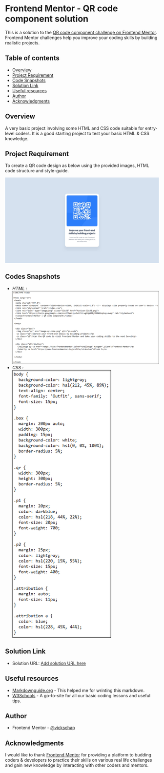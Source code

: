 # Frontend Mentor - QR code component solution

This is a solution to the [QR code component challenge on Frontend Mentor](https://www.frontendmentor.io/challenges/qr-code-component-iux_sIO_H). Frontend Mentor challenges help you improve your coding skills by building realistic projects. 

## Table of contents

- [Overview](#overview)
- [Project Requirement](#project-requirement)
- [Code Snapshots](#code-snapshots)
- [Solution Link](#solution-link)
- [Useful resources](#useful-resources)
- [Author](#author)
- [Acknowledgments](#acknowledgments)


## Overview

A very basic project involving some HTML and CSS code suitable for entry-level coders. It is a good starting project to test your basic HTML & CSS knowledge.

## Project Requirement

To create a QR code design as below using the provided images, HTML code structure and style-guide.

![project-output](desktop-design.jpg)

## Codes Snapshots
 - *HTML :*  
![HTML-screenshot](HTML_screenshot.PNG)
 - *CSS :*  
![CSS-screenshot](CSS_screenshot.PNG)
## Solution Link

- Solution URL: [Add solution URL here](https://your-solution-url.com)

## Useful resources

- [Markdownguide.org](https://www.markdownguide.org) - This helped me for wrinting this markdown.
- [W3Schools](https://www.w3schools.com) - A go-to-site for all our basic coding lessons and useful tips.

## Author

- Frontend Mentor - [@vickschap](https://www.frontendmentor.io/profile/vickschap)

## Acknowledgments

I would like to thank [Frontend Mentor](https://www.frontendmentor.io) for providing a platform to budding coders & developers to practice their skills on various real life challenges and gain new knowledge by interacting with other coders and mentors.
